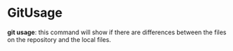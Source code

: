 # GitUsage

**git usage**: this command will show if there are differences between the files on the repository and the local files.


